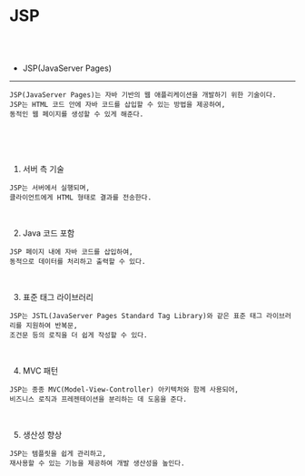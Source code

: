 # JSP

<br /><br />

* JSP(JavaServer Pages)
---

```
JSP(JavaServer Pages)는 자바 기반의 웹 애플리케이션을 개발하기 위한 기술이다.
JSP는 HTML 코드 안에 자바 코드를 삽입할 수 있는 방법을 제공하여,
동적인 웹 페이지를 생성할 수 있게 해준다.
```

<br /><br /><br />

1. 서버 측 기술

```
JSP는 서버에서 실행되며,
클라이언트에게 HTML 형태로 결과를 전송한다.
```

<br />

2. Java 코드 포함

```
JSP 페이지 내에 자바 코드를 삽입하여,
동적으로 데이터를 처리하고 출력할 수 있다.
```

<br />

3. 표준 태그 라이브러리

```
JSP는 JSTL(JavaServer Pages Standard Tag Library)와 같은 표준 태그 라이브러리를 지원하여 반복문,
조건문 등의 로직을 더 쉽게 작성할 수 있다.
```

<br />

4. MVC 패턴

```
JSP는 종종 MVC(Model-View-Controller) 아키텍처와 함께 사용되어,
비즈니스 로직과 프레젠테이션을 분리하는 데 도움을 준다.
```

<br />

5. 생산성 향상

```
JSP는 템플릿을 쉽게 관리하고,
재사용할 수 있는 기능을 제공하여 개발 생산성을 높인다.
```
